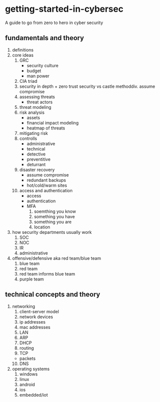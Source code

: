 # getting-started-in-cybersec
A guide to go from zero to hero in cyber security

## fundamentals and theory
1. definitions
2. core ideas
    1. GRC
        - security culture
        - budget
        - man power
    2. CIA triad
    3. security in depth + zero trust security vs castle methoddiv. assume compromise
    4. assessing threats
        - threat actors
    5. threat modeling
    6. risk analysis
        - assets
        - financial impact modeling
        - heatmap of threats
    7. mitigating risk
    8. controlls
        - administrative
        - technical
        - detective
        - preventitive
        - deturrant 
    9. disaster recovery
        - assume compromise
        - redundant backups
        - hot/cold/warm sites
    10. access and authentication
        - access
        - authentication
        - MFA
            1. soemthing you know
            2. something you have
            3. something you are
            4. location
3. how security departments usually work
    1. SOC
    2. NOC
    3. IR
    4. administrative
4. offensive/defensive aka red team/blue team
    1. blue team
    2. red team
    3. red team informs blue team
    4. purple team
    
## technical concepts and theory
1. networking
    1. client-server model
    2. network devices
    3. ip addresses
    4. mac addresses
    5. LAN
    6. ARP
    7. DHCP
    8. routing
    9. TCP
     - packets
    10. DNS
2. operating systems
    1. windows
    2. linux
    3. android
    4. ios
    5. embedded/iot
